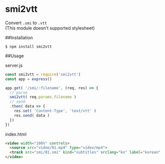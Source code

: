 # smi2vtt
Convert `.smi` to `.vtt`  
(This module doesn't supported stylesheet)


##Installation

    $ npm install smi2vtt

##Usage

server.js
``` js
const smi2vtt = require('smi2vtt')
const app = express()

app.get( '/smi/:filename', (req, res) => {
  // parse
  smi2vtt( req.params.filename )
  // send
  .then( data => {
    res.set( 'Content-Type', 'text/vtt' )
    res.send( data )
  })
})
```

index.html
``` html
<video width="100%" controls>
  <source src="video/01.mp4" type="video/mp4">
  <track src="smi/01.smi" kind="subtitles" srclang="ko" label="korean" default>
</video>
```
